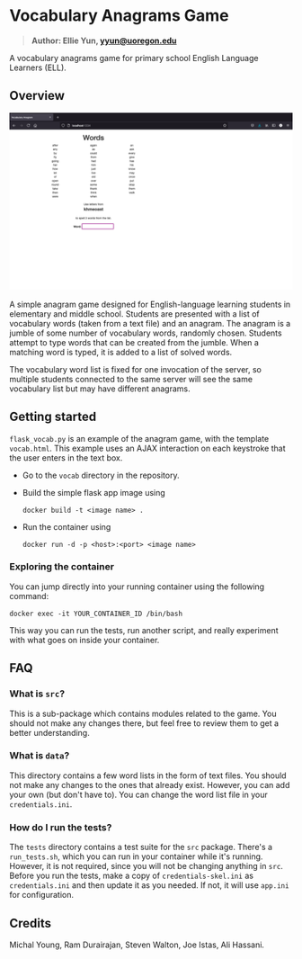 # Vocabulary Anagrams Game #
> **Author: Ellie Yun, yyun@uoregon.edu**
> 
A vocabulary anagrams game for primary school English Language Learners (ELL).

## Overview

![before login](images/main.png)

A simple anagram game designed for English-language learning students in elementary and middle school. Students are presented with a list of vocabulary words (taken from a text file) and an anagram. The anagram is a jumble of some number of vocabulary words, randomly chosen. Students attempt to type words that can be created from the jumble. When a matching word is typed, it is added to a list of solved words.

The vocabulary word list is fixed for one invocation of the server, so multiple students connected to the same server will see the same vocabulary list but may have different anagrams.

## Getting started

`flask_vocab.py` is an example of the anagram game, with the template `vocab.html`. This example uses an AJAX interaction on each keystroke that the user enters in the text box. 

- Go to the ```vocab``` directory in the repository. 

- Build the simple flask app image using

      docker build -t <image name> .
      
- Run the container using
     
      docker run -d -p <host>:<port> <image name>

### Exploring the container
You can jump directly into your running container using the following command:

```shell
docker exec -it YOUR_CONTAINER_ID /bin/bash
```

This way you can run the tests, run another script, and really experiment with what goes on inside your container.


## FAQ
### What is `src`?
This is a sub-package which contains modules related to the game. You should not make any changes there, but feel free to review them to get a better understanding.

### What is `data`?
This directory contains a few word lists in the form of text files. You should not make any changes to the ones that already exist. However, you can add your own (but don't have to). You can change the word list file in your `credentials.ini`.

### How do I run the tests?
The `tests` directory contains a test suite for the `src` package. There's a `run_tests.sh`, which you can run in your container while it's running. However, it is not required, since you will not be changing anything in `src`. Before you run the tests, make a copy of `credentials-skel.ini` as `credentials.ini` and then update it as you needed. If not, it will use `app.ini` for configuration.

## Credits

Michal Young, Ram Durairajan, Steven Walton, Joe Istas, Ali Hassani.


